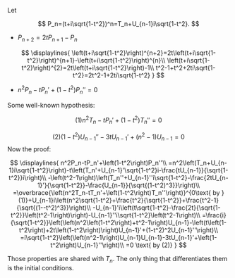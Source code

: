 Let

$$
P_n=(t+i\sqrt{1-t^2})^n=T_n+U_{n-1}i\sqrt{1-t^2}.
$$

+ $P_{n+2}=2tP_{n+1}-P_n$
	
$$
\displaylines{
\left(t+i\sqrt{1-t^2}\right)^{n+2}=2t\left(t+i\sqrt{1-t^2}\right)^{n+1}-\left(t+i\sqrt{1-t^2}\right)^{n}\\
\left(t+i\sqrt{1-t^2}\right)^{2}=2t\left(t+i\sqrt{1-t^2}\right)-1\\
t^2-1+t^2+2ti\sqrt{1-t^2}=2t^2-1+2ti\sqrt{1-t^2}
}
$$
 
+ $n^2P_n-tP_n'+(1-t^2)P_n''=0$


Some well-known hypothesis: 

$$
(1) n^2T_n-tP_n'+\left(1-t^2\right)T_n''=0
$$

$$
(2) \left(1-t^2\right)U_{n-1}''-3tU_{n-1}'+\left(n^2-1\right)U_{n-1}=0
$$
Now the proof:

$$
\displaylines{
n^2P_n-tP_n'+\left(1-t^2\right)P_n''\\
=n^2\left(T_n+U_{n-1}i\sqrt{1-t^2}\right)-t\left(T_n'+U_{n-1}'\sqrt{1-t^2}i-\frac{tU_{n-1}}{\sqrt{1-t^2}}i\right)\\
-\left(t^2-1\right)\left(T_n''+U_{n-1}''i\sqrt{1-t^2}-\frac{2tU_{n-1}'}{\sqrt{1-t^2}}-\frac{U_{n-1}}{\sqrt{(1-t^2)^3}}\right)\\
=\overbrace{\left(n^2T_n-tT_n'+\left(1-t^2\right)T_n''\right)}^{0\text{ by }(1)}+U_{n-1}i\left(n^2\sqrt{1-t^2}+\frac{t^2}{\sqrt{1-t^2}}+\frac{t^2-1}{\sqrt{(1--t^2)^3}}\right)\\
-U_{n-1}'i\left(t\sqrt{1-t^2}-\frac{2t}{\sqrt{1-t^2}}\left(t^2-1\right)\right)-U_{n-1}''i\sqrt{1-t^2}\left(t^2-1\right)\\
=\frac{i}{\sqrt{1-t^2}}\left(\left(n^2\left(1-t^2\right)+t^2-1\right)U_{n-1}-\left(t\left(1-t^2\right)+2t\left(1-t^2\right)\right)U_{n-1}'+(1-t^2)^2U_{n-1}''\right)\\
=i\sqrt{1-t^2}\left(\left(n^2-1\right)U_{n-1}U_{n-1}-3tU_{n-1}'+\left(1-t^2\right)U_{n-1}''\right)\\
=0 \text{ by (2)}
}
$$

Those properties are shared with $T_n$. The only thing that differentiates them is the initial conditions.